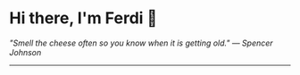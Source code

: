 <h1>Hi there, I'm Ferdi 👋</h1>

<p><em>
  "Smell the cheese often so you know when it is getting old." — Spencer Johnson
</em></p>

---
